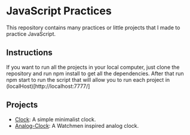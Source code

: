 # JavaScript Practices

This repository contains many practices or little projects that I made to practice JavaScript.

## Instructions
If you want to run all the projects in your local computer, just clone the repository and run npm install to get all the dependencies. After that run npm start to run the script that will allow you to run each project in (localHost)[http://localhost:7777/]

## Projects
 
* [Clock](https://clock.rafasu.repl.co/): A simple minimalist clock.
* [Analog-Clock](https://watchmen-analog-clock.rafasu.repl.co/): A Watchmen inspired analog clock.
